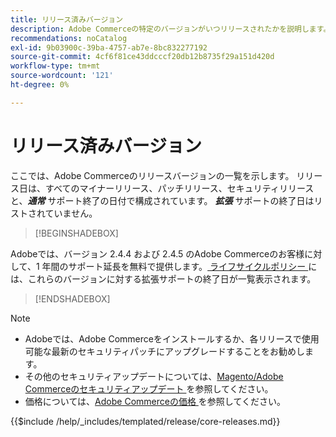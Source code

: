 ```yaml
---
title: リリース済みバージョン
description: Adobe Commerceの特定のバージョンがいつリリースされたかを説明します。
recommendations: noCatalog
exl-id: 9b03900c-39ba-4757-ab7e-8bc832277192
source-git-commit: 4cf6f81ce43ddcccf20db12b8735f29a151d420d
workflow-type: tm+mt
source-wordcount: '121'
ht-degree: 0%

---
```


# リリース済みバージョン

ここでは、Adobe Commerceのリリースバージョンの一覧を示します。 リリース日は、すべてのマイナーリリース、パッチリリース、セキュリティリリースと、**_通常_** サポート終了の日付で構成されています。 **_拡張_** サポートの終了日はリストされていません。

>[!BEGINSHADEBOX]

Adobeでは、バージョン 2.4.4 および 2.4.5 のAdobe Commerceのお客様に対して、1 年間のサポート延長を無料で提供します。[ ライフサイクルポリシー ](lifecycle-policy.md) には、これらのバージョンに対する拡張サポートの終了日が一覧表示されます。

>[!ENDSHADEBOX]

>[!NOTE]
>
>- Adobeでは、Adobe Commerceをインストールするか、各リリースで使用可能な最新のセキュリティパッチにアップグレードすることをお勧めします。
>- その他のセキュリティアップデートについては、[Magento/Adobe Commerceのセキュリティアップデート ](https://helpx.adobe.com/security/products/magento.html) を参照してください。
>- 価格については、[Adobe Commerceの価格 ](https://business.adobe.com/products/magento/pricing.html) を参照してください。

{{$include /help/_includes/templated/release/core-releases.md}}

<!-- Last updated from includes: 2025-10-14 10:43:33 -->
